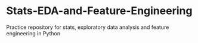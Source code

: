 # Stats-EDA-and-Feature-Engineering
Practice repository for stats, exploratory data analysis and feature engineering in Python
